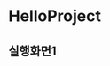 # HelloProject

## 실행화면1

<img
scr='https://github.com/Samuel0004/HelloProject/blob/master/screenshots/%EB%B3%B5%ED%95%99.PNG?raw=true'>
